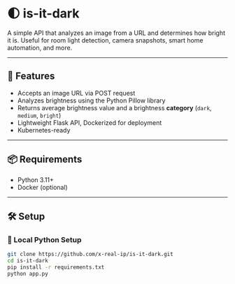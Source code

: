 # 🌓 is-it-dark
A simple API that analyzes an image from a URL and determines how bright it is. Useful for room light detection, camera snapshots, smart home automation, and more.

---

## 🚀 Features

- Accepts an image URL via POST request
- Analyzes brightness using the Python Pillow library
- Returns average brightness value and a brightness **category** (`dark`, `medium`, `bright`)
- Lightweight Flask API, Dockerized for deployment
- Kubernetes-ready

---

## 📦 Requirements

- Python 3.11+
- Docker (optional)

---

## 🛠 Setup

### 🔧 Local Python Setup

```bash
git clone https://github.com/x-real-ip/is-it-dark.git
cd is-it-dark
pip install -r requirements.txt
python app.py
```